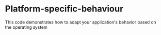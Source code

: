 # Platform-specific-behaviour
This code demonstrates how to adapt your application's behavior based on the operating system
